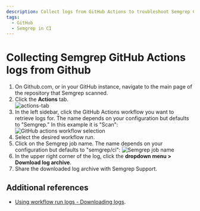 ```yaml
---
description: Collect logs from GitHub Actions to troubleshoot Semgrep CI scans.
tags:
  - GitHub
  - Semgrep in CI
---
```



# Collecting Semgrep GitHub Actions logs from Github

1. On Github.com, or in your GitHub instance, navigate to the main page of the repository that Semgrep scanned.
2. Click the **Actions** tab.      
    ![actions-tab](https://docs.github.com/assets/cb-45938/images/help/repository/actions-tab.png)  
3. In the left sidebar, click the GitHub Actions workflow you want to retrieve logs for. The name depends on your configuration but defaults to "Semgrep." In this example it is "Scan":
    ![GitHub actions workflow selection](/img/kb/semgrep-gha-workflow.png)
4. Select the desired workflow run.
5. Click on the Semgrep job name. The name depends on your configuration but defaults to "semgrep/ci":
    ![Semgrep job name](/img/kb/semgrep-gha-jobname.png)
6. In the upper right corner of the log, click the **<i class="fa-solid fa-gear"></i> dropdown menu > Download log archive**.
7. Share the downloaded log archive with Semgrep Support.


## Additional references

* [Using workflow run logs - Downloading logs](https://docs.github.com/en/actions/monitoring-and-troubleshooting-workflows/using-workflow-run-logs#downloading-logs).

